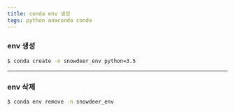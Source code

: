 ```yaml
---
title: conda env 생성
tags: python anaconda conda
---
```


### env 생성
```sh
$ conda create -n snowdeer_env python=3.5
```

<!--more-->

---

### env 삭제
```sh
$ conda env remove -n snowdeer_env
```

